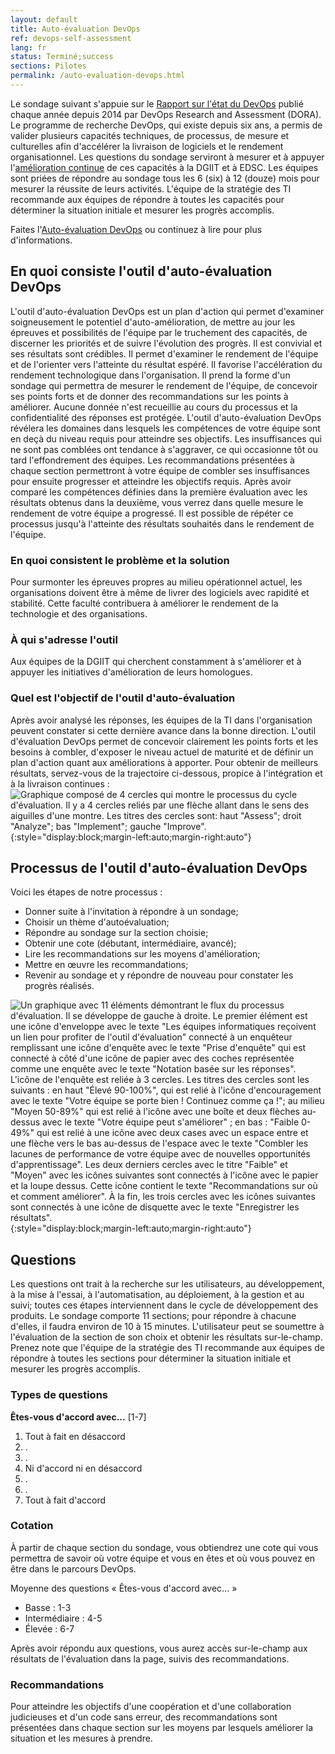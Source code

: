 ```yaml
---
layout: default
title: Auto-évaluation DevOps
ref: devops-self-assessment
lang: fr
status: Terminé;success
sections: Pilotes
permalink: /auto-evaluation-devops.html
---
```


Le sondage suivant s'appuie sur le [Rapport sur l'état du DevOps](https://cloud.google.com/devops/state-of-devops/) publié chaque année depuis 2014 par DevOps Research and Assessment (DORA).
Le programme de recherche DevOps, qui existe depuis six ans, a permis de valider plusieurs capacités techniques, de processus, de mesure et culturelles afin d'accélérer la livraison de logiciels et le rendement organisationnel.
Les questions du sondage serviront à mesurer et à appuyer l'[amélioration continue](https://cloud.google.com/architecture/devops/devops-culture-transform) de ces capacités à la DGIIT et à EDSC.
Les équipes sont priées de répondre au sondage tous les 6 (six) à 12 (douze) mois pour mesurer la réussite de leurs activités.
L'équipe de la stratégie des TI recommande aux équipes de répondre à toutes les capacités pour déterminer la situation initiale et mesurer les progrès accomplis.

Faites l'[Auto-évaluation DevOps](https://sara-sabr.github.io/auto-evaluation-devops-self-assessment/#/?lang=fr) ou continuez à lire pour plus d'informations.

## En quoi consiste l'outil d'auto-évaluation DevOps

L'outil d'auto-évaluation DevOps est un plan d'action qui permet d'examiner soigneusement le potentiel d'auto-amélioration, de mettre au jour les épreuves et possibilités de l'équipe par le truchement des capacités, de discerner les priorités et de suivre l'évolution des progrès.
Il est convivial et ses résultats sont crédibles.
Il permet d'examiner le rendement de l'équipe et de l'orienter vers l'atteinte du résultat espéré.
Il favorise l'accélération du rendement technologique dans l'organisation.
Il prend la forme d'un sondage qui permettra de mesurer le rendement de l'équipe, de concevoir ses points forts et de donner des recommandations sur les points à améliorer.
Aucune donnée n'est recueillie au cours du processus et la confidentialité des réponses est protégée.
L'outil d'auto-évaluation DevOps révélera les domaines dans lesquels les compétences de votre équipe sont en deçà du niveau requis pour atteindre ses objectifs.
Les insuffisances qui ne sont pas comblées ont tendance à s'aggraver, ce qui occasionne tôt ou tard l'effondrement des équipes.
Les recommandations présentées à chaque section permettront à votre équipe de combler ses insuffisances pour ensuite progresser et atteindre les objectifs requis.
Après avoir comparé les compétences définies dans la première évaluation avec les résultats obtenus dans la deuxième, vous verrez dans quelle mesure le rendement de votre équipe a progressé.
Il est possible de répéter ce processus jusqu'à l'atteinte des résultats souhaités dans le rendement de l'équipe.

### En quoi consistent le problème et la solution

Pour surmonter les épreuves propres au milieu opérationnel actuel, les organisations doivent être à même de livrer des logiciels avec rapidité et stabilité.
Cette faculté contribuera à améliorer le rendement de la technologie et des organisations.

### À qui s'adresse l'outil

Aux équipes de la DGIIT qui cherchent constamment à s'améliorer et à appuyer les initiatives d'amélioration de leurs homologues.

### Quel est l'objectif de l'outil d'auto-évaluation

Après avoir analysé les réponses, les équipes de la TI dans l'organisation peuvent constater si cette dernière avance dans la bonne direction.
L'outil d'évaluation DevOps permet de concevoir clairement les points forts et les besoins à combler, d'exposer le niveau actuel de maturité et de définir un plan d'action quant aux améliorations à apporter.
Pour obtenir de meilleurs résultats, servez-vous de la trajectoire ci-dessous, propice à l'intégration et à la livraison continues :
![Graphique composé de 4 cercles qui montre le processus du cycle d'évaluation.
Il y a 4 cercles reliés par une flèche allant dans le sens des aiguilles d'une montre.
Les titres des cercles sont: haut "Assess"; droit "Analyze"; bas "Implement"; gauche "Improve".](assets/images/assessment_process_improvement.png){:style="display:block;margin-left:auto;margin-right:auto"}

## Processus de l'outil d'auto-évaluation DevOps

Voici les étapes de notre processus :

- Donner suite à l'invitation à répondre à un sondage;
- Choisir un thème d'autoévaluation;
- Répondre au sondage sur la section choisie;
- Obtenir une cote (débutant, intermédiaire, avancé);
- Lire les recommandations sur les moyens d'amélioration;
- Mettre en œuvre les recommandations;
- Revenir au sondage et y répondre de nouveau pour constater les progrès réalisés.

![Un graphique avec 11 éléments démontrant le flux du processus d'évaluation.
Il se développe de gauche à droite.
Le premier élément est une icône d'enveloppe avec le texte "Les équipes informatiques reçoivent un lien pour profiter de l'outil d'évaluation" connecté à un enquêteur remplissant une icône d'enquête avec le texte "Prise d'enquête" qui est connecté à côté d'une icône de papier avec des coches représentée comme une enquête avec le texte "Notation basée sur les réponses".
L'icône de l'enquête est reliée à 3 cercles.
Les titres des cercles sont les suivants : en haut "Élevé 90-100%", qui est relié à l'icône d'encouragement avec le texte "Votre équipe se porte bien ! Continuez comme ça !"; au milieu "Moyen 50-89%" qui est relié à l'icône avec une boîte et deux flèches au-dessus avec le texte "Votre équipe peut s'améliorer" ; en bas : "Faible 0-49%" qui est relié à une icône avec deux cases avec un espace entre et une flèche vers le bas au-dessus de l'espace avec le texte "Combler les lacunes de performance de votre équipe avec de nouvelles opportunités d'apprentissage".
Les deux derniers cercles avec le titre "Faible" et "Moyen" avec les icônes suivantes sont connectés à l'icône avec le papier et la loupe dessus.
Cette icône contient le texte "Recommandations sur où et comment améliorer".
À la fin, les trois cercles avec les icônes suivantes sont connectés à une icône de disquette avec le texte "Enregistrer les résultats".
](assets/images/assessment_tool_process.png){:style="display:block;margin-left:auto;margin-right:auto"}

## Questions

Les questions ont trait à la recherche sur les utilisateurs, au développement, à la mise à l'essai, à l'automatisation, au déploiement, à la gestion et au suivi; toutes ces étapes interviennent dans le cycle de développement des produits.
Le sondage comporte 11 sections; pour répondre à chacune d'elles, il faudra environ de 10 à 15 minutes.
L'utilisateur peut se soumettre à l'évaluation de la section de son choix et obtenir les résultats sur-le-champ.
Prenez note que l'équipe de la stratégie des TI recommande aux équipes de répondre à toutes les sections pour déterminer la situation initiale et mesurer les progrès accomplis.

### Types de questions

**Êtes-vous d'accord avec...** [1-7]

1. Tout à fait en désaccord
2. .
3. .
4. Ni d'accord ni en désaccord
5. .
6. .
7. Tout à fait d'accord

### Cotation

À partir de chaque section du sondage, vous obtiendrez une cote qui vous permettra de savoir où votre équipe et vous en êtes et où vous pouvez en être dans le parcours DevOps.

Moyenne des questions « Êtes-vous d'accord avec... »

- Basse : 1-3
- Intermédiaire : 4-5
- Élevée : 6-7

Après avoir répondu aux questions, vous aurez accès sur-le-champ aux résultats de l'évaluation dans la page, suivis des recommandations.

### Recommandations

Pour atteindre les objectifs d'une coopération et d'une collaboration judicieuses et d'un code sans erreur, des recommandations sont présentées dans chaque section sur les moyens par lesquels améliorer la situation et les mesures à prendre.